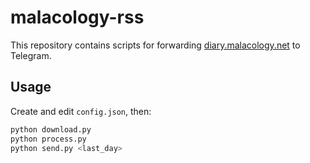 # malacology-rss

This repository contains scripts for forwarding [diary.malacology.net](https://diary.malacology.net/) to Telegram.

## Usage

Create and edit `config.json`, then:

```sh
python download.py
python process.py
python send.py <last_day>
```
